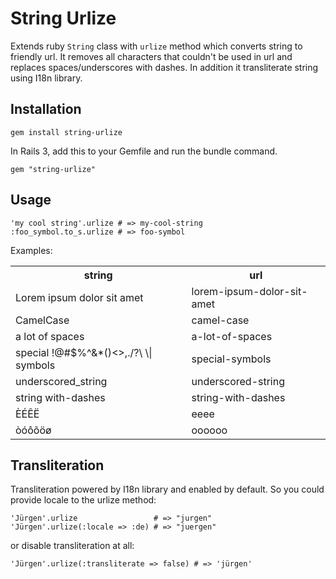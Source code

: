 # String Urlize

Extends ruby ```String``` class with ```urlize``` method which converts string to friendly url.
It removes all characters that couldn't be used in url and replaces spaces/underscores with dashes.
In addition it transliterate string using I18n library.

## Installation

    gem install string-urlize

In Rails 3, add this to your Gemfile and run the bundle command.

    gem "string-urlize"

## Usage

    'my cool string'.urlize # => my-cool-string
    :foo_symbol.to_s.urlize # => foo-symbol

Examples:

<table>
  <tr><th>string</th><th>url</th></tr>
  <tr><td>Lorem ipsum dolor sit amet</td><td>lorem-ipsum-dolor-sit-amet</td></tr>
  <tr><td>CamelCase</td><td>camel-case</td></tr>
  <tr><td>a   lot   of   spaces</td><td>a-lot-of-spaces</td></tr>
  <tr><td>special !@#$%^&*()<>,./?\ \|  symbols</td><td>special-symbols</td></tr>
  <tr><td>underscored_string</td><td>underscored-string</td></tr>
  <tr><td>string with-dashes</td><td>string-with-dashes</td></tr>
  <tr><td>ÈÉÊË</td><td>eeee</td></tr>
  <tr><td>òóôõöø</td><td>oooooo</td></tr>
</table>

## Transliteration

Transliteration powered by I18n library and enabled by default. So you could provide locale to the urlize method:

    'Jürgen'.urlize                 # => "jurgen"
    'Jürgen'.urlize(:locale => :de) # => "juergen"

or disable transliteration at all:

    'Jürgen'.urlize(:transliterate => false) # => 'jürgen'

